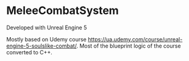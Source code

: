 # MeleeCombatSystem

Developed with Unreal Engine 5

Mostly based on Udemy course https://ua.udemy.com/course/unreal-engine-5-soulslike-combat/. Most of the blueprint logic of the course converted to C++.
